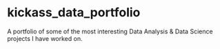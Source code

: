 # kickass_data_portfolio
A portfolio of some of the most interesting Data Analysis &amp; Data Science projects I have worked on. 
